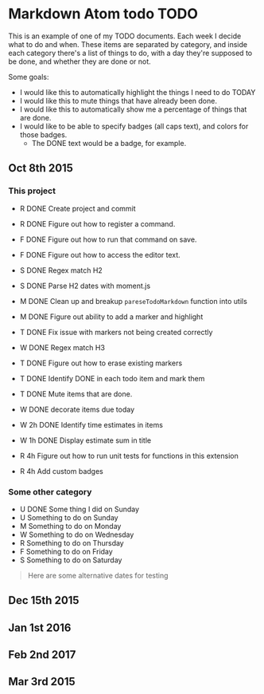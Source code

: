 # Markdown Atom todo TODO

This is an example of one of my TODO documents. Each week I decide what to do
and when. These items are separated by category, and inside each category
there's a list of things to do, with a day they're supposed to be done, and
whether they are done or not.

Some goals:
- I would like this to automatically highlight the things I need to do TODAY
- I would like this to mute things that have already been done.
- I would like this to automatically show me a percentage of things that are done.
- I would like to be able to specify badges (all caps text), and colors for those badges.
  - The DONE text would be a badge, for example.

## Oct 8th 2015

### This project

- R   DONE  Create project and commit
- R   DONE  Figure out how to register a command.
- F   DONE  Figure out how to run that command on save.
- F   DONE  Figure out how to access the editor text.
- S   DONE  Regex match H2
- S   DONE  Parse H2 dates with moment.js

- M   DONE  Clean up and breakup `pareseTodoMarkdown` function into utils
- M   DONE  Figure out ability to add a marker and highlight

- T   DONE  Fix issue with markers not being created correctly
- W   DONE  Regex match H3
- T   DONE  Figure out how to erase existing markers
- T   DONE  Identify DONE in each todo item and mark them
- T   DONE  Mute items that are done.

- W   DONE  decorate items due today
- W   2h  DONE Identify time estimates in items
- W   1h  DONE  Display estimate sum in title
- R   4h  Figure out how to run unit tests for functions in this extension
- R   4h  Add custom badges

### Some other category

- U   DONE  Some thing I did on Sunday
- U   Something to do on Sunday
- M   Something to do on Monday
- W   Something to do on Wednesday
- R   Something to do on Thursday
- F   Something to do on Friday
- S   Something to do on Saturday

> Here are some alternative dates for testing
## Dec 15th 2015

## Jan 1st 2016

## Feb 2nd 2017

## Mar 3rd 2015
